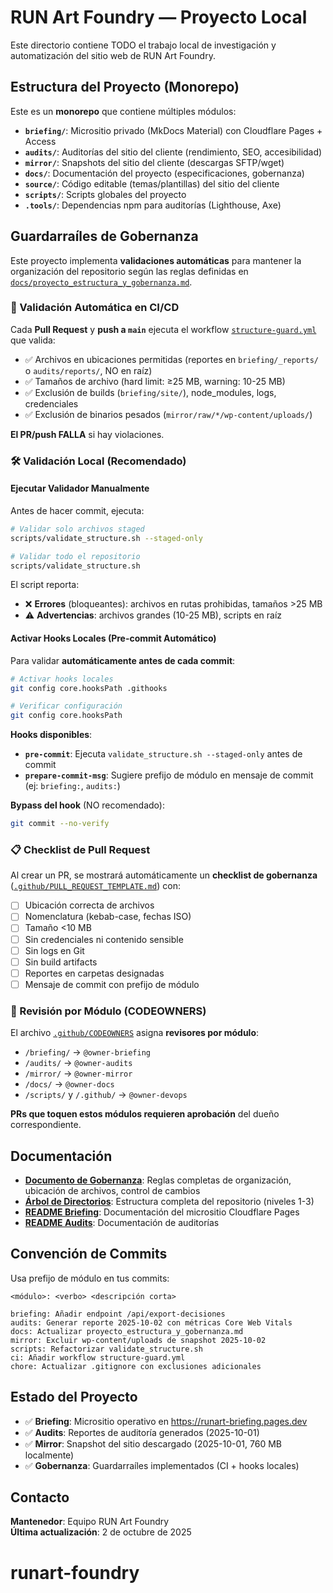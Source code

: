 # RUN Art Foundry — Proyecto Local

Este directorio contiene TODO el trabajo local de investigación y automatización del sitio web de RUN Art Foundry.

## Estructura del Proyecto (Monorepo)

Este es un **monorepo** que contiene múltiples módulos:

- **`briefing/`**: Micrositio privado (MkDocs Material) con Cloudflare Pages + Access
- **`audits/`**: Auditorías del sitio del cliente (rendimiento, SEO, accesibilidad)
- **`mirror/`**: Snapshots del sitio del cliente (descargas SFTP/wget)
- **`docs/`**: Documentación del proyecto (especificaciones, gobernanza)
- **`source/`**: Código editable (temas/plantillas) del sitio del cliente
- **`scripts/`**: Scripts globales del proyecto
- **`.tools/`**: Dependencias npm para auditorías (Lighthouse, Axe)

## Guardarraíles de Gobernanza

Este proyecto implementa **validaciones automáticas** para mantener la organización del repositorio según las reglas definidas en [`docs/proyecto_estructura_y_gobernanza.md`](docs/proyecto_estructura_y_gobernanza.md).

### 🤖 Validación Automática en CI/CD

Cada **Pull Request** y **push a `main`** ejecuta el workflow [`structure-guard.yml`](.github/workflows/structure-guard.yml) que valida:

- ✅ Archivos en ubicaciones permitidas (reportes en `briefing/_reports/` o `audits/reports/`, NO en raíz)
- ✅ Tamaños de archivo (hard limit: ≥25 MB, warning: 10-25 MB)
- ✅ Exclusión de builds (`briefing/site/`), node_modules, logs, credenciales
- ✅ Exclusión de binarios pesados (`mirror/raw/*/wp-content/uploads/`)

**El PR/push FALLA** si hay violaciones.

### 🛠️ Validación Local (Recomendado)

#### Ejecutar Validador Manualmente

Antes de hacer commit, ejecuta:

```bash
# Validar solo archivos staged
scripts/validate_structure.sh --staged-only

# Validar todo el repositorio
scripts/validate_structure.sh
```

El script reporta:
- ❌ **Errores** (bloqueantes): archivos en rutas prohibidas, tamaños >25 MB
- ⚠️ **Advertencias**: archivos grandes (10-25 MB), scripts en raíz

#### Activar Hooks Locales (Pre-commit Automático)

Para validar **automáticamente antes de cada commit**:

```bash
# Activar hooks locales
git config core.hooksPath .githooks

# Verificar configuración
git config core.hooksPath
```

**Hooks disponibles**:
- **`pre-commit`**: Ejecuta `validate_structure.sh --staged-only` antes de commit
- **`prepare-commit-msg`**: Sugiere prefijo de módulo en mensaje de commit (ej: `briefing:`, `audits:`)

**Bypass del hook** (NO recomendado):
```bash
git commit --no-verify
```

### 📋 Checklist de Pull Request

Al crear un PR, se mostrará automáticamente un **checklist de gobernanza** ([`.github/PULL_REQUEST_TEMPLATE.md`](.github/PULL_REQUEST_TEMPLATE.md)) con:

- [ ] Ubicación correcta de archivos
- [ ] Nomenclatura (kebab-case, fechas ISO)
- [ ] Tamaño <10 MB
- [ ] Sin credenciales ni contenido sensible
- [ ] Sin logs en Git
- [ ] Sin build artifacts
- [ ] Reportes en carpetas designadas
- [ ] Mensaje de commit con prefijo de módulo

### 👥 Revisión por Módulo (CODEOWNERS)

El archivo [`.github/CODEOWNERS`](.github/CODEOWNERS) asigna **revisores por módulo**:

- `/briefing/` → `@owner-briefing`
- `/audits/` → `@owner-audits`
- `/mirror/` → `@owner-mirror`
- `/docs/` → `@owner-docs`
- `/scripts/` y `/.github/` → `@owner-devops`

**PRs que toquen estos módulos requieren aprobación** del dueño correspondiente.

## Documentación

- **[Documento de Gobernanza](docs/proyecto_estructura_y_gobernanza.md)**: Reglas completas de organización, ubicación de archivos, control de cambios
- **[Árbol de Directorios](docs/_artifacts/repo_tree.txt)**: Estructura completa del repositorio (niveles 1-3)
- **[README Briefing](briefing/README_briefing.md)**: Documentación del micrositio Cloudflare Pages
- **[README Audits](audits/README.md)**: Documentación de auditorías

## Convención de Commits

Usa prefijo de módulo en tus commits:

```
<módulo>: <verbo> <descripción corta>

briefing: Añadir endpoint /api/export-decisiones
audits: Generar reporte 2025-10-02 con métricas Core Web Vitals
docs: Actualizar proyecto_estructura_y_gobernanza.md
mirror: Excluir wp-content/uploads de snapshot 2025-10-02
scripts: Refactorizar validate_structure.sh
ci: Añadir workflow structure-guard.yml
chore: Actualizar .gitignore con exclusiones adicionales
```

## Estado del Proyecto

- ✅ **Briefing**: Micrositio operativo en https://runart-briefing.pages.dev
- ✅ **Audits**: Reportes de auditoría generados (2025-10-01)
- ✅ **Mirror**: Snapshot del sitio descargado (2025-10-01, 760 MB localmente)
- ✅ **Gobernanza**: Guardarraíles implementados (CI + hooks locales)

## Contacto

**Mantenedor**: Equipo RUN Art Foundry  
**Última actualización**: 2 de octubre de 2025
# runart-foundry

